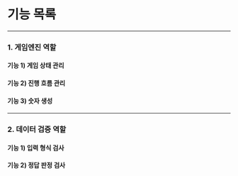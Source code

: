 기능 목록
==============
- - -

### 1. 게임엔진 역할
#### 기능 1) 게임 상태 관리
#### 기능 2) 진행 흐름 관리
#### 기능 3) 숫자 생성

- - -
### 2. 데이터 검증 역할
#### 기능 1) 입력 형식 검사
#### 기능 2) 정답 판정 검사


